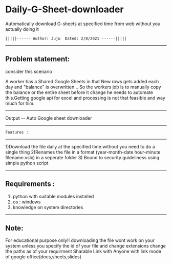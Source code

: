 # Daily-G-Sheet-downloader
Automatically download G-sheets at specified time from web without you actually doing it 

	|||||------ Author: Juju  Dated: 2/8/2021 ------|||||
------------------
Problem statement:
-------------------
consider this scenario 

A worker has a Shared Google Sheets in that
New rows gets added each day and "balance" is overwritten...
So the workers job is to manually copy the balance or the entire sheet before it change
he needs to automate this.Getting google api for excel and processing is not that 
feasible and way much for him.

--------------------------------------
 Output -- Auto Google sheet downloader

--------------------------------------
	Features : 
--------------------------------------
1)Download the file daily at the specified time without you need to do a single thing
2)Renames the file in a format (year-month-date hour-minute filename.xslx) 
   in a seperate folder
3) Bound to security guideliness using simple python script

-------------------
Requirements :
-------------------
1) python with suitable modules installed
2) os : windows
3) knowledge on system directories


-------------------
Note:
-------------------
For educational purpose only!! downloading the file wont work on your system unless 
you specify the id of your file and change extensions
change the paths as of your requirment
Sharable Link with Anyone with link mode of google office(docs,sheets,slides) 
